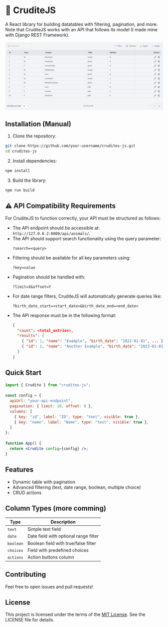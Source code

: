 # 🥗 CruditeJS

A React library for building datatables with filtering, pagination, and more. Note that CruditeJS works with an API that follows its model (I made mine with Django REST Framework).

![Demo of CruditeJS table](demo.png)

## Installation (Manual)

1. Clone the repository:
```bash
git clone https://github.com/your-username/crudites-js.git
cd crudites-js
```

2. Install dependencies:
```bash
npm install
```

3. Build the library:
```bash
npm run build
```

## ⚠️ API Compatibility Requirements

For CruditeJS to function correctly, your API must be structured as follows:

- The API endpoint should be accessible at: `http://127.0.0.2:8000/api/animals/`.
- The API should support search functionality using the query parameter:
  ```plaintext
  ?search=<query>
  ```
- Filtering should be available for all key parameters using:
  ```plaintext
  ?key=value
  ```
- Pagination should be handled with:
  ```plaintext
  ?limit=X&offset=Y
  ```
- For date range filters, CruditeJS will automatically generate queries like:
  ```plaintext
  ?birth_date_start=<start_date>&birth_date_end=<end_date>
  ```
- The API response must be in the following format:
  ```json
  {
    "count": <total_entries>,
    "results": [
      { "id": 1, "name": "Example", "birth_date": "2022-01-01", ... },
      { "id": 2, "name": "Another Example", "birth_date": "2023-01-01", ... }
    ]
  }
  ```

## Quick Start

```jsx
import { Crudite } from "crudites-js";

const config = {
  apiUrl: "your-api-endpoint",
  pagination: { limit: 10, offset: 0 },
  columns: [
    { key: "id", label: "ID", type: "text", visible: true },
    { key: "name", label: "Name", type: "text", visible: true },
  ]
};

function App() {
  return <Crudite config={config} />;
}
```

## Features

- Dynamic table with pagination
- Advanced filtering (text, date range, boolean, multiple choice)
- CRUD actions

## Column Types (more comming)

| Type     | Description                                     |
|----------|-------------------------------------------------|
| `text`   | Simple text field                               |
| `date`   | Date field with optional range filter           |
| `boolean`| Boolean field with true/false filter            |
| `choices`| Field with predefined choices                   |
| `actions`| Action buttons column                           |


## Contributing

Feel free to open issues and pull requests!

## License

This project is licensed under the terms of the [MIT License](LICENSE). See the LICENSE file for details.

